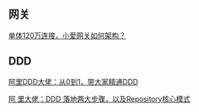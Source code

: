 ## 网关

[单体120万连接，小爱网关如何架构？](https://mp.weixin.qq.com/s/OEJNiR7cJTWyFwZl--kQ8Q)



## DDD

[阿里DDD大佬：从0到1，带大家精通DDD](https://mp.weixin.qq.com/s/_FKXKC-M22FyCv9K7slISg)

[阿 里大佬：DDD 落地两大步骤，以及Repository核心模式](https://mp.weixin.qq.com/s/AD9m23d_C2sWxPhz-hs8wg)